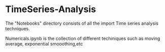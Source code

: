 # TimeSeries-Analysis
The "Notebooks" directory consists of all the import Time series analysis techniques.

Numericals.ipynb is the collection of different techiniques such as moving average, exponential smooothing,etc
